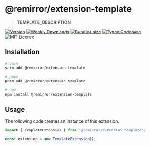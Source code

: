 # @remirror/extension-template

> **TEMPLATE_DESCRIPTION**

[![Version][version]][npm] [![Weekly Downloads][downloads-badge]][npm] [![Bundled size][size-badge]][size] [![Typed Codebase][typescript]](#) [![MIT License][license]](#)

[version]: https://flat.badgen.net/npm/v/@remirror/extension-template/next
[npm]: https://npmjs.com/package/@remirror/extension-template/v/next
[license]: https://flat.badgen.net/badge/license/MIT/purple
[size]: https://bundlephobia.com/result?p=@remirror/extension-template
[size-badge]: https://flat.badgen.net/bundlephobia/minzip/@remirror/extension-template
[typescript]: https://flat.badgen.net/badge/icon/TypeScript?icon=typescript&label
[downloads-badge]: https://badgen.net/npm/dw/@remirror/extension-template/red?icon=npm

## Installation

```bash
# yarn
yarn add @remirror/extension-template

# pnpm
pnpm add @remirror/extension-template

# npm
npm install @remirror/extension-template
```

## Usage

The following code creates an instance of this extension.

```ts
import { TemplateExtension } from '@remirror/extension-template';

const extension = new TemplateExtension();
```
